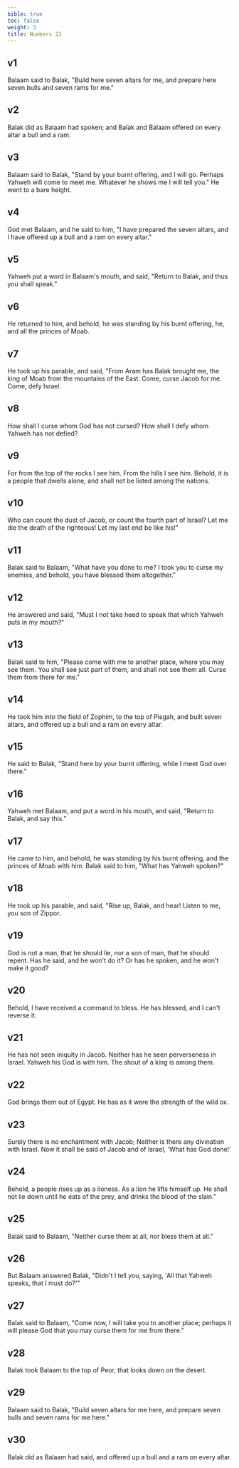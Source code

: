 ```yaml
---
bible: true
toc: false
weight: 3
title: Numbers 23
---
```


## v1 
Balaam said to Balak, "Build here seven altars for me, and prepare here seven bulls and seven rams for me." 

## v2 
Balak did as Balaam had spoken; and Balak and Balaam offered on every altar a bull and a ram. 

## v3 
Balaam said to Balak, "Stand by your burnt offering, and I will go. Perhaps Yahweh will come to meet me. Whatever he shows me I will tell you." He went to a bare height. 

## v4 
God met Balaam, and he said to him, "I have prepared the seven altars, and I have offered up a bull and a ram on every altar." 

## v5 
Yahweh put a word in Balaam's mouth, and said, "Return to Balak, and thus you shall speak." 

## v6 
He returned to him, and behold, he was standing by his burnt offering, he, and all the princes of Moab. 

## v7 
He took up his parable, and said, "From Aram has Balak brought me, the king of Moab from the mountains of the East. Come, curse Jacob for me. Come, defy Israel. 

## v8 
How shall I curse whom God has not cursed? How shall I defy whom Yahweh has not defied? 

## v9 
For from the top of the rocks I see him. From the hills I see him. Behold, it is a people that dwells alone, and shall not be listed among the nations. 

## v10 
Who can count the dust of Jacob, or count the fourth part of Israel? Let me die the death of the righteous! Let my last end be like his!" 

## v11 
Balak said to Balaam, "What have you done to me? I took you to curse my enemies, and behold, you have blessed them altogether." 

## v12 
He answered and said, "Must I not take heed to speak that which Yahweh puts in my mouth?" 

## v13 
Balak said to him, "Please come with me to another place, where you may see them. You shall see just part of them, and shall not see them all. Curse them from there for me." 

## v14 
He took him into the field of Zophim, to the top of Pisgah, and built seven altars, and offered up a bull and a ram on every altar. 

## v15 
He said to Balak, "Stand here by your burnt offering, while I meet God over there." 

## v16 
Yahweh met Balaam, and put a word in his mouth, and said, "Return to Balak, and say this." 

## v17 
He came to him, and behold, he was standing by his burnt offering, and the princes of Moab with him. Balak said to him, "What has Yahweh spoken?" 

## v18 
He took up his parable, and said, "Rise up, Balak, and hear! Listen to me, you son of Zippor. 

## v19 
God is not a man, that he should lie, nor a son of man, that he should repent. Has he said, and he won't do it? Or has he spoken, and he won't make it good? 

## v20 
Behold, I have received a command to bless. He has blessed, and I can't reverse it. 

## v21 
He has not seen iniquity in Jacob. Neither has he seen perverseness in Israel. Yahweh his God is with him. The shout of a king is among them. 

## v22 
God brings them out of Egypt. He has as it were the strength of the wild ox. 

## v23 
Surely there is no enchantment with Jacob; Neither is there any divination with Israel. Now it shall be said of Jacob and of Israel, 'What has God done!' 

## v24 
Behold, a people rises up as a lioness. As a lion he lifts himself up. He shall not lie down until he eats of the prey, and drinks the blood of the slain." 

## v25 
Balak said to Balaam, "Neither curse them at all, nor bless them at all." 

## v26 
But Balaam answered Balak, "Didn't I tell you, saying, 'All that Yahweh speaks, that I must do?'" 

## v27 
Balak said to Balaam, "Come now, I will take you to another place; perhaps it will please God that you may curse them for me from there." 

## v28 
Balak took Balaam to the top of Peor, that looks down on the desert. 

## v29 
Balaam said to Balak, "Build seven altars for me here, and prepare seven bulls and seven rams for me here." 

## v30 
Balak did as Balaam had said, and offered up a bull and a ram on every altar.


